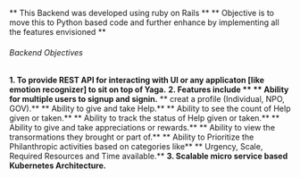 ** This Backend was developed using ruby on Rails **
** Objective is to move this to Python based code and further enhance by implementing all the features envisioned **

###### Backend Objectives

**1. To provide REST API for interacting with UI or any applicaton [like emotion recognizer] to sit on top of Yaga.**
**2. Features include **
     ** Ability for multiple users to signup and signin.**
     ** creat a profile (Individual, NPO, GOV).**
     ** Ability to give and take Help.**
     ** Ability to see the count of Help given or taken.**
     ** Ability to track the status of Help given or taken.**
     ** Ability to give and take appreciations or rewards.**
     ** Ability to view the transormations they brought or part of.**
     ** Ability to Prioritize the Philanthropic activities based on categories like**
        ** Urgency, Scale, Required Resources and Time available.**
**3. Scalable micro service based Kubernetes Architecture.**




